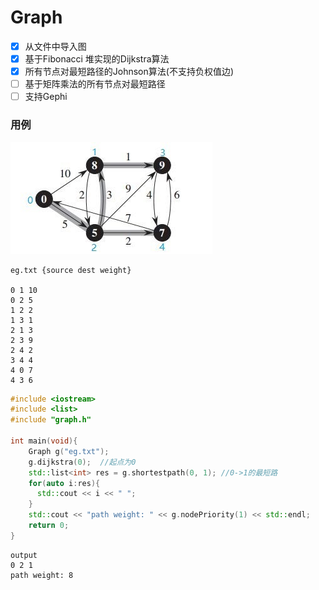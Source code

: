 # Graph

- [x] 从文件中导入图
- [x] 基于Fibonacci 堆实现的Dijkstra算法
- [x] 所有节点对最短路径的Johnson算法(不支持负权值边)
- [ ] 基于矩阵乘法的所有节点对最短路径
- [ ] 支持Gephi

### 用例

 ![gra](gra.jpg)

```
eg.txt {source dest weight}

0 1 10
0 2 5
1 2 2
1 3 1
2 1 3
2 3 9
2 4 2
3 4 4
4 0 7
4 3 6
```
```c++
#include <iostream>
#include <list>
#include "graph.h"

int main(void){
	Graph g("eg.txt");
	g.dijkstra(0);	//起点为0
 	std::list<int> res = g.shortestpath(0, 1); //0->1的最短路
  	for(auto i:res){
      std::cout << i << " ";
  	}
  	std::cout << "path weight: " << g.nodePriority(1) << std::endl;
  	return 0;
}
```

```
output
0 2 1
path weight: 8
```